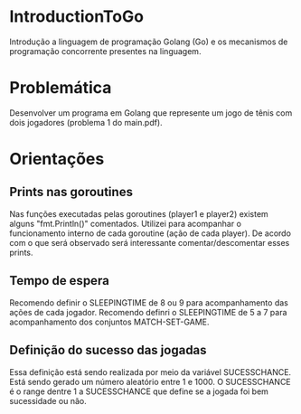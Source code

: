 # IntroductionToGo
Introdução a linguagem de programação Golang (Go) e os mecanismos de programação concorrente presentes na linguagem.

# Problemática
Desenvolver um programa em Golang que represente um jogo de tênis com dois jogadores (problema 1 do main.pdf).

# Orientações
## Prints nas goroutines
Nas funções executadas pelas goroutines (player1 e player2) existem alguns "fmt.Println()" comentados. Utilizei para acompanhar o funcionamento interno de cada goroutine (ação de cada player). De acordo com o que será observado será interessante comentar/descomentar esses prints. 
## Tempo de espera
Recomendo definir o SLEEPINGTIME de 8 ou 9 para acompanhamento das ações de cada jogador.
Recomendo definri o SLEEPINGTIME de 5 a 7 para acompanhamento dos conjuntos MATCH-SET-GAME.
## Definição do sucesso das jogadas
Essa definição está sendo realizada por meio da variável SUCESSCHANCE. Está sendo gerado um número aleatório entre 1 e 1000. O SUCESSCHANCE é o range dentre 1 a SUCESSCHANCE que define se a jogada foi bem sucessidade ou não. 
